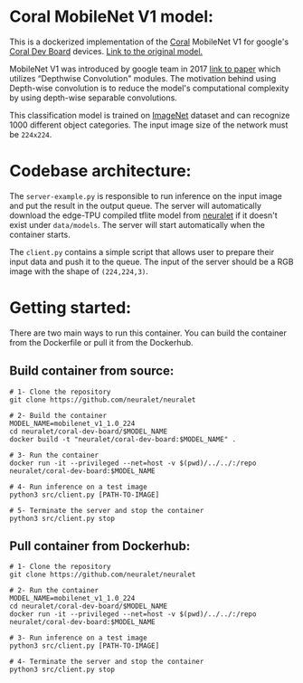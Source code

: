 # Coral MobileNet V1 model:
This is a dockerized implementation of the [Coral](https://coral.ai/) MobileNet V1 for google's [Coral Dev Board](https://coral.ai/products/dev-board/) devices. [Link to the original model.](https://github.com/google-coral/edgetpu/raw/master/test_data/mobilenet_v1_1.0_224_quant_edgetpu.tflite)

MobileNet V1 was introduced by google team in 2017 [link to paper](https://arxiv.org/pdf/1704.04861.pdf) which utilizes “Depthwise Convolution" modules. The motivation behind using Depth-wise convolution is to reduce the model's computational complexity by using depth-wise separable convolutions.

This classification model is trained on [ImageNet](http://www.image-net.org/) dataset and can recognize 1000 different object categories. The input image size of the network must be ```224x224```.

# Codebase architecture:
The ```server-example.py``` is responsible to run inference on the input image and put the result in the output queue. The server will automatically download the edge-TPU compiled tflite model from [neuralet](https://github.com/neuralet/neuralet-models) if it doesn't exist under ```data/models```. The server will start automatically when the container starts.

The ```client.py``` contains a simple script that allows user to prepare their input data and push it to the queue. The input of the server should be a RGB image with the shape of ```(224,224,3)```.

# Getting started:
There are two main ways to run this container. You can build the container from the Dockerfile or pull it from the Dockerhub.
## Build container from source:

```
# 1- Clone the repository
git clone https://github.com/neuralet/neuralet

# 2- Build the container
MODEL_NAME=mobilenet_v1_1.0_224
cd neuralet/coral-dev-board/$MODEL_NAME
docker build -t "neuralet/coral-dev-board:$MODEL_NAME" .

# 3- Run the container
docker run -it --privileged --net=host -v $(pwd)/../../:/repo neuralet/coral-dev-board:$MODEL_NAME

# 4- Run inference on a test image
python3 src/client.py [PATH-TO-IMAGE]

# 5- Terminate the server and stop the container
python3 src/client.py stop
```

## Pull container from Dockerhub:

```
# 1- Clone the repository
git clone https://github.com/neuralet/neuralet

# 2- Run the container
MODEL_NAME=mobilenet_v1_1.0_224
cd neuralet/coral-dev-board/$MODEL_NAME
docker run -it --privileged --net=host -v $(pwd)/../../:/repo neuralet/coral-dev-board:$MODEL_NAME

# 3- Run inference on a test image
python3 src/client.py [PATH-TO-IMAGE]

# 4- Terminate the server and stop the container
python3 src/client.py stop
```
